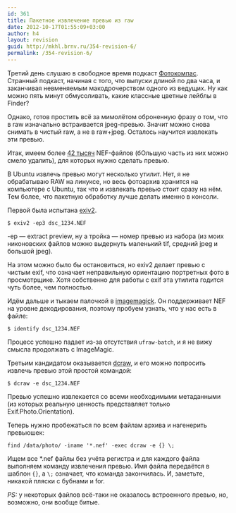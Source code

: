```yaml
---
id: 361
title: Пакетное извлечение превью из raw
date: 2012-10-17T01:55:09+03:00
author: h4
layout: revision
guid: http://mkhl.brnv.ru/354-revision-6/
permalink: /354-revision-6/
---
```

Третий день слушаю в свободное время подкаст [Фотокомпас](http://photocompass.rpod.ru/). Странный подкаст, начиная с того, что выпуски длиной по два часа, и заканчивая невменяемым макодрочерством одного из ведущих. Ну как можно пять минут обмусоливать, какие классные цветные лейблы в Finder?

Однако, готов простить всё за мимолётом оброненную фразу о том, что в raw изначально встраивается jpeg-превью. Значит можно снова снимать в чистый raw, а не в raw+jpeg. Осталось научится извлекать эти превью.

Итак, имеем более [42 тысяч](https://twitter.com/_h4_/status/258293801926418432) NEF-файлов (бОльшую часть из них можно смело удалить), для которых нужно сделать превью.

В Ubuntu извлечь превью могут несколько утилит. Нет, я не обрабатываю RAW на линуксе, но весь фотоархив хранится на компьютере с Ubuntu, так что и извлекать превью стоит сразу на нём. Тем более, что пакетную обработку лучше делать именно в консоли.

Первой была испытана [exiv2](http://www.exiv2.org/).

    $ exiv2 -ep3 dsc_1234.NEF
    

-ep — extract preview, ну а тройка — номер превью из набора (из моих никоновских файлов можно выдернуть маленький tif, средний jpeg и большой jpeg).

На этом можно было бы остановиться, но exiv2 делает превью с чистым exif, что означает неправильную ориентацию портретных фото в просмотрщике. Хотя собственно для работы с exif эта утилита годится чуть более, чем полностью.

Идём дальше и тыкаем палочкой в [imagemagick](http://www.imagemagick.org/). Он поддерживает NEF на уровне декодирования, поэтому пробуем узнать, что у нас есть в файле:

    $ identify dsc_1234.NEF
    

Процесс успешно падает из-за отсутствия `ufraw-batch`, и я не вижу смысла продолжать с ImageMagic.

Третьим кандидатом оказывается [dcraw](http://www.google.ru/url?sa=t&rct=j&q=&esrc=s&source=web&cd=2&cad=rja&ved=0CC8QFjAB&url=http%3A%2F%2Fru.wikipedia.org%2Fwiki%2FDcraw&ei=iNZ9UPWwFfKO4gSX54HoAg&usg=AFQjCNEqR-KhTU2JagYkXBpkk7B07it5KA&sig2=c0kna9ZX-hAjIzk2mBThlQ), и его можно попросить извлечь превью этой простой командой:

    $ dcraw -e dsc_1234.NEF
    

Превью успешно извлекается со всеми необходимыми метаданными (из которых реальную ценность представляет только Exif.Photo.Orientation).

Теперь нужно пробежаться по всем файлам архива и нагенерить превьюшек:

    find /data/photo/ -iname '*.nef' -exec dcraw -e {} \;
    

Ищем все *.nef файлы без учёта регистра и для каждого файла выполняем команду извлечения превью. Имя файла передаётся в шаблон `{}`, а `\;` означает, что команда закончилась. И, заметьте, никакой пляски с бубнами и for.

_PS:_ у некоторых файлов всё-таки не оказалось встроенного превью, но, возможно, они вообще битые.